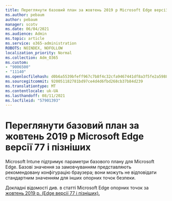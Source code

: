 ```yaml
---
title: Переглянути базовий план за жовтень 2019 р Microsoft Edge версії 77 і пізніших
ms.author: pebaum
author: pebaum
manager: scotv
ms.date: 06/04/2021
ms.audience: Admin
ms.topic: article
ms.service: o365-administration
ROBOTS: NOINDEX, NOFOLLOW
localization_priority: Normal
ms.collection: Adm_O365
ms.custom:
- "9006500"
- "11140"
ms.openlocfilehash: d0b6a5539bfeff967c7b8f4c32cfa9467441df8a3f5fe2a59886b2f3457a3c68
ms.sourcegitcommit: 920051182781bd97ce4d4d6fbd268cb37b84d239
ms.translationtype: MT
ms.contentlocale: uk-UA
ms.lasthandoff: 08/11/2021
ms.locfileid: "57901393"
---
```

# <a name="view-the-october-2019-baseline-for-microsoft-edge-versions-77-and-later"></a>Переглянути базовий план за жовтень 2019 р Microsoft Edge версії 77 і пізніших

Microsoft Intune підтримує параметри базового плану для Microsoft Edge. Базові значення за замовчуванням представляють рекомендовану конфігурацію браузера; вони можуть не відповідати стандартним значенням для інших опорних точок безпеки.

Докладні відомості див. в статті Microsoft Edge опорних точок за [жовтень 2019 р. (Edge версії 77 і пізніших).](https://docs.microsoft.com/mem/intune/protect/security-baseline-settings-edge?pivots=edge-october-2019)
